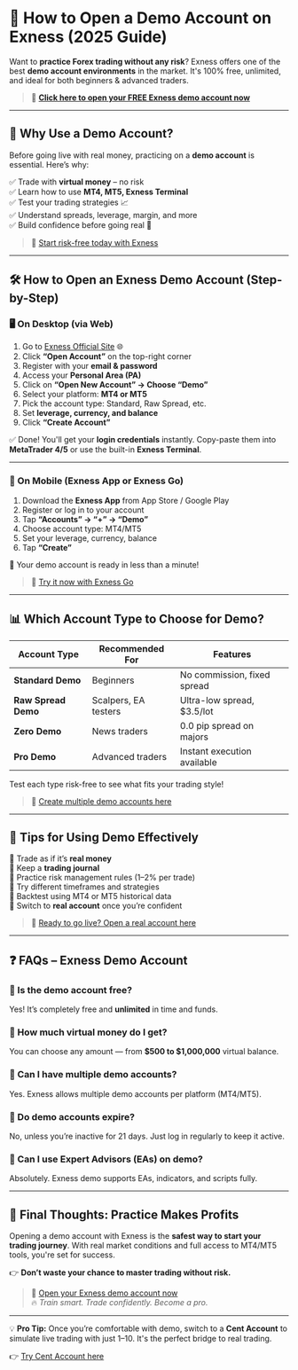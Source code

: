 # 🧪 How to Open a Demo Account on Exness (2025 Guide)

Want to **practice Forex trading without any risk**? Exness offers one of the best **demo account environments** in the market. It's 100% free, unlimited, and ideal for both beginners & advanced traders.

> 🔗 **[Click here to open your FREE Exness demo account now](https://one.exnesstrack.org/a/english23)**

---

## 🚀 Why Use a Demo Account?

Before going live with real money, practicing on a **demo account** is essential. Here’s why:

✅ Trade with **virtual money** – no risk  
✅ Learn how to use **MT4, MT5, Exness Terminal**  
✅ Test your trading strategies 📈  
✅ Understand spreads, leverage, margin, and more  
✅ Build confidence before going real 💪

> 📲 [Start risk-free today with Exness](https://one.exnesstrack.org/a/english23)

---

## 🛠️ How to Open an Exness Demo Account (Step-by-Step)

### 🖥️ On Desktop (via Web)

1. Go to [Exness Official Site](https://one.exnesstrack.org/a/english23) 🌐  
2. Click **“Open Account”** on the top-right corner  
3. Register with your **email & password**  
4. Access your **Personal Area (PA)**  
5. Click on **“Open New Account” → Choose “Demo”**  
6. Select your platform: **MT4 or MT5**  
7. Pick the account type: Standard, Raw Spread, etc.  
8. Set **leverage, currency, and balance**  
9. Click **“Create Account”**

✅ Done! You'll get your **login credentials** instantly. Copy-paste them into **MetaTrader 4/5** or use the built-in **Exness Terminal**.

---

### 📱 On Mobile (Exness App or Exness Go)

1. Download the **Exness App** from App Store / Google Play  
2. Register or log in to your account  
3. Tap **“Accounts” → “+” → “Demo”**  
4. Choose account type: MT4/MT5  
5. Set your leverage, currency, balance  
6. Tap **“Create”**

🚀 Your demo account is ready in less than a minute!

> 🔗 [Try it now with Exness Go](https://one.exnesstrack.org/a/english23)

---

## 📊 Which Account Type to Choose for Demo?

| Account Type | Recommended For | Features |
|--------------|------------------|----------|
| **Standard Demo** | Beginners | No commission, fixed spread |
| **Raw Spread Demo** | Scalpers, EA testers | Ultra-low spread, $3.5/lot |
| **Zero Demo** | News traders | 0.0 pip spread on majors |
| **Pro Demo** | Advanced traders | Instant execution available |

Test each type risk-free to see what fits your trading style!

> 🔗 [Create multiple demo accounts here](https://one.exnesstrack.org/a/english23)

---

## 🧠 Tips for Using Demo Effectively

🔹 Trade as if it’s **real money**  
🔹 Keep a **trading journal**  
🔹 Practice risk management rules (1–2% per trade)  
🔹 Try different timeframes and strategies  
🔹 Backtest using MT4 or MT5 historical data  
🔹 Switch to **real account** once you’re confident

> 🎯 [Ready to go live? Open a real account here](https://one.exnesstrack.org/a/english23)

---

## ❓ FAQs – Exness Demo Account

### 🔹 Is the demo account free?
Yes! It’s completely free and **unlimited** in time and funds.

### 🔹 How much virtual money do I get?
You can choose any amount — from **$500 to $1,000,000** virtual balance.

### 🔹 Can I have multiple demo accounts?
Yes. Exness allows multiple demo accounts per platform (MT4/MT5).

### 🔹 Do demo accounts expire?
No, unless you’re inactive for 21 days. Just log in regularly to keep it active.

### 🔹 Can I use Expert Advisors (EAs) on demo?
Absolutely. Exness demo supports EAs, indicators, and scripts fully.

---

## 🎯 Final Thoughts: Practice Makes Profits

Opening a demo account with Exness is the **safest way to start your trading journey**. With real market conditions and full access to MT4/MT5 tools, you're set for success.

👉 **Don’t waste your chance to master trading without risk.**

> 🔗 [Open your Exness demo account now](https://one.exnesstrack.org/a/english23)  
> 🔥 _Train smart. Trade confidently. Become a pro._

---

💡 **Pro Tip:** Once you’re comfortable with demo, switch to a **Cent Account** to simulate live trading with just $1–$10. It's the perfect bridge to real trading.

👉 [Try Cent Account here](https://one.exnesstrack.org/a/english23)

